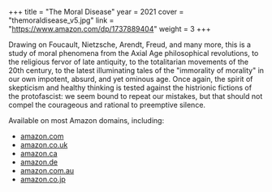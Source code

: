 +++
title = "The Moral Disease"
year = 2021
cover = "themoraldisease_v5.jpg"
link = "https://www.amazon.com/dp/1737889404"
weight = 3
+++

Drawing on Foucault, Nietzsche, Arendt, Freud, and many more, this is a study of moral phenomena from the Axial Age philosophical revolutions, to the religious fervor of late antiquity, to the totalitarian movements of the 20th century, to the latest illuminating tales of the "immorality of morality" in our own impotent, absurd, and yet ominous age. Once again, the spirit of skepticism and healthy thinking is tested against the histrionic fictions of the protofascist: we seem bound to repeat our mistakes, but that should not compel the courageous and rational to preemptive silence.

Available on most Amazon domains, including:

* [amazon.com](https://www.amazon.com/dp/1737889404)
* [amazon.co.uk](https://www.amazon.co.uk/dp/1737889404)
* [amazon.ca](https://www.amazon.ca/dp/1737889404)
* [amazon.de](https://www.amazon.de/dp/1737889404)
* [amazon.com.au](https://www.amazon.com.au/dp/1737889404)
* [amazon.co.jp](https://www.amazon.co.jp/dp/1737889404)
